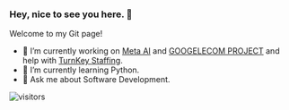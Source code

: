 ### Hey, nice to see you here. 👋

Welcome to my Git page!

- 🔭 I’m currently working on [Meta AI](https://metadeepml.com/) and [GOOGELECOM PROJECT](https://googelecom.net/) and help with [TurnKey Staffing](https://turnkeystaffing.com/). 
- 🌱 I’m currently learning Python.
- 💬 Ask me about Software Development.

![visitors](https://visitor-badge.laobi.icu/badge?page_id=ped4enko.visitor-badge)
